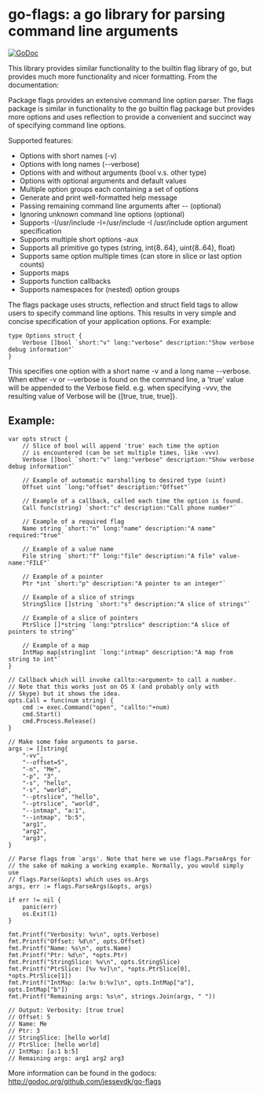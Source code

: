 go-flags: a go library for parsing command line arguments
=========================================================

[![GoDoc](https://godoc.org/github.com/jessevdk/go-flags?status.png)](https://godoc.org/github.com/jessevdk/go-flags)

This library provides similar functionality to the builtin flag library of
go, but provides much more functionality and nicer formatting. From the
documentation:

Package flags provides an extensive command line option parser.
The flags package is similar in functionality to the go builtin flag package
but provides more options and uses reflection to provide a convenient and
succinct way of specifying command line options.

Supported features:
* Options with short names (-v)
* Options with long names (--verbose)
* Options with and without arguments (bool v.s. other type)
* Options with optional arguments and default values
* Multiple option groups each containing a set of options
* Generate and print well-formatted help message
* Passing remaining command line arguments after -- (optional)
* Ignoring unknown command line options (optional)
* Supports -I/usr/include -I=/usr/include -I /usr/include option argument specification
* Supports multiple short options -aux
* Supports all primitive go types (string, int{8..64}, uint{8..64}, float)
* Supports same option multiple times (can store in slice or last option counts)
* Supports maps
* Supports function callbacks
* Supports namespaces for (nested) option groups

The flags package uses structs, reflection and struct field tags
to allow users to specify command line options. This results in very simple
and concise specification of your application options. For example:

    type Options struct {
        Verbose []bool `short:"v" long:"verbose" description:"Show verbose debug information"`
    }

This specifies one option with a short name -v and a long name --verbose.
When either -v or --verbose is found on the command line, a 'true' value
will be appended to the Verbose field. e.g. when specifying -vvv, the
resulting value of Verbose will be {[true, true, true]}.

Example:
--------
	var opts struct {
		// Slice of bool will append 'true' each time the option
		// is encountered (can be set multiple times, like -vvv)
		Verbose []bool `short:"v" long:"verbose" description:"Show verbose debug information"`

		// Example of automatic marshalling to desired type (uint)
		Offset uint `long:"offset" description:"Offset"`

		// Example of a callback, called each time the option is found.
		Call func(string) `short:"c" description:"Call phone number"`

		// Example of a required flag
		Name string `short:"n" long:"name" description:"A name" required:"true"`

		// Example of a value name
		File string `short:"f" long:"file" description:"A file" value-name:"FILE"`

		// Example of a pointer
		Ptr *int `short:"p" description:"A pointer to an integer"`

		// Example of a slice of strings
		StringSlice []string `short:"s" description:"A slice of strings"`

		// Example of a slice of pointers
		PtrSlice []*string `long:"ptrslice" description:"A slice of pointers to string"`

		// Example of a map
		IntMap map[string]int `long:"intmap" description:"A map from string to int"`
	}

	// Callback which will invoke callto:<argument> to call a number.
	// Note that this works just on OS X (and probably only with
	// Skype) but it shows the idea.
	opts.Call = func(num string) {
		cmd := exec.Command("open", "callto:"+num)
		cmd.Start()
		cmd.Process.Release()
	}

	// Make some fake arguments to parse.
	args := []string{
		"-vv",
		"--offset=5",
		"-n", "Me",
		"-p", "3",
		"-s", "hello",
		"-s", "world",
		"--ptrslice", "hello",
		"--ptrslice", "world",
		"--intmap", "a:1",
		"--intmap", "b:5",
		"arg1",
		"arg2",
		"arg3",
	}

	// Parse flags from `args'. Note that here we use flags.ParseArgs for
	// the sake of making a working example. Normally, you would simply use
	// flags.Parse(&opts) which uses os.Args
	args, err := flags.ParseArgs(&opts, args)

	if err != nil {
		panic(err)
		os.Exit(1)
	}

	fmt.Printf("Verbosity: %v\n", opts.Verbose)
	fmt.Printf("Offset: %d\n", opts.Offset)
	fmt.Printf("Name: %s\n", opts.Name)
	fmt.Printf("Ptr: %d\n", *opts.Ptr)
	fmt.Printf("StringSlice: %v\n", opts.StringSlice)
	fmt.Printf("PtrSlice: [%v %v]\n", *opts.PtrSlice[0], *opts.PtrSlice[1])
	fmt.Printf("IntMap: [a:%v b:%v]\n", opts.IntMap["a"], opts.IntMap["b"])
	fmt.Printf("Remaining args: %s\n", strings.Join(args, " "))

	// Output: Verbosity: [true true]
	// Offset: 5
	// Name: Me
	// Ptr: 3
	// StringSlice: [hello world]
	// PtrSlice: [hello world]
	// IntMap: [a:1 b:5]
	// Remaining args: arg1 arg2 arg3

More information can be found in the godocs: <http://godoc.org/github.com/jessevdk/go-flags>
